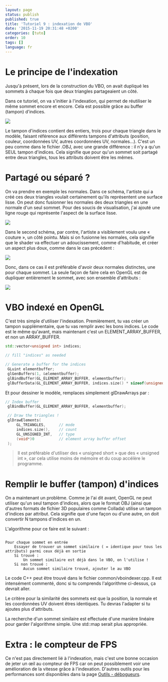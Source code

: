```yaml
---
layout: page
status: publish
published: true
title: 'Tutoriel 9 : indexation de VBO'
date: '2015-11-19 20:31:48 +0200'
categories: [tuto]
order: 10
tags: []
language: fr
---
```


# Le principe de l'indexation

Jusqu'à présent, lors de la construction du VBO, on avait dupliqué les sommets à chaque fois que deux triangles partageaient un côté.

Dans ce tutoriel, on va s'initier à l'indexation, qui permet de réutiliser le même sommet encore et encore. Cela est possible grâce au buffer (tampon) d'indices.

![]({{site.baseurl}}/assets/images/tuto-9-vbo-indexing/indexing1.png)

Le tampon d'indices contient des entiers, trois pour chaque triangle dans le modèle, faisant référence aux différents tampons d'attributs (position, couleur, coordonnées UV, autres coordonnées UV, normales…). C'est un peu comme dans le fichier .OBJ, avec une grande différence : il n'y a qu'un SEUL tampon d'indices. Cela signifie que pour qu'un sommet soit partagé entre deux triangles, tous les attributs doivent être les mêmes.

# Partagé ou séparé ?

On va prendre en exemple les normales. Dans ce schéma, l'artiste qui a créé ces deux triangles voulait certainement qu'ils représentent une surface lisse. On peut donc fusionner les normales des deux triangles en une normale d'un seul sommet. Pour des soucis de visualisation, j'ai ajouté une ligne rouge qui représente l'aspect de la surface lisse.

![]({{site.baseurl}}/assets/images/tuto-9-vbo-indexing/goodsmooth.png)

Dans le second schéma, par contre, l'artiste a visiblement voulu une « couture », un côté pointu. Mais si on fusionne les normales, cela signifie que le shader va effectuer un adoucissement, comme d'habitude, et créer un aspect plus doux, comme dans le cas précédent :

![]({{site.baseurl}}/assets/images/tuto-9-vbo-indexing/badmooth.png)

Donc, dans ce cas il est préférable d'avoir deux normales distinctes, une pour chaque sommet. La seule façon de faire cela en OpenGL est de dupliquer entièrement le sommet, avec son ensemble d'attributs :

![]({{site.baseurl}}/assets/images/tuto-9-vbo-indexing/spiky.png)

# VBO indexé en OpenGL

C'est très simple d'utiliser l'indexation. Premièrement, tu vas créer un tampon supplémentaire, que tu vas remplir avec les bons indices. Le code est le même qu'avant, mais maintenant c'est un ELEMENT_ARRAY_BUFFER, et non un ARRAY_BUFFER.

``` cpp
std::vector<unsigned int> indices;

// fill "indices" as needed

// Generate a buffer for the indices
 GLuint elementbuffer;
 glGenBuffers(1, &elementbuffer);
 glBindBuffer(GL_ELEMENT_ARRAY_BUFFER, elementbuffer);
 glBufferData(GL_ELEMENT_ARRAY_BUFFER, indices.size() * sizeof(unsigned int), &indices[0], GL_STATIC_DRAW);
```

Et pour dessiner le modèle, remplaces simplement glDrawArrays par :

``` cpp
// Index buffer
 glBindBuffer(GL_ELEMENT_ARRAY_BUFFER, elementbuffer);

 // Draw the triangles !
 glDrawElements(
     GL_TRIANGLES,      // mode
     indices.size(),    // count
     GL_UNSIGNED_INT,   // type
     (void*)0           // element array buffer offset
 );
```

>Il est préférable d'utiliser des « unsigned short » que des « unsigned int », car cela utilise moins de mémoire et du coup accélère le programme.

# Remplir le buffer (tampon) d'indices

On a maintenant un problème. Comme je l'ai dit avant, OpenGL ne peut utiliser qu'un seul tampon d'indices, alors que le format OBJ (ainsi que d'autres formats de fichier 3D populaires comme Collada) utilise un tampon d'indices par attribut. Cela signifie que d'une façon ou d'une autre, on doit convertir N tampons d'indices en un.

L'algorithme pour ce faire est le suivant :

```

Pour chaque sommet en entrée
    Essayer de trouver un sommet similaire ( = identique pour tous les attributs) parmi ceux déjà en sortie
    Si trouvé : 
        Un sommet similaire est déjà dans le VBO, on l'utilise !
    Si non trouvé : 
        Aucun sommet similaire trouvé, ajouter le au VBO
```

Le code C++ peut être trouvé dans le fichier common/vboindexer.cpp. Il est intensément commenté, donc si tu comprends l'algorithme ci-dessus, ça devrait aller.

Le critère pour la similarité des sommets est que la position, la normale et les coordonnées UV doivent êtres identiques. Tu devras l'adapter si tu ajoutes plus d'attributs.

La recherche d'un sommet similaire est effectuée d'une manière linéaire pour garder l'algorithme simple. Une std::map serait plus appropriée.

# Extra : le compteur de FPS

Ce n'est pas directement lié à l'indexation, mais c'est une bonne occasion de jeter un œil au compteur de FPS car on peut possiblement voir une amélioration de la vitesse grâce à l'indexation. D'autres outils pour les performances sont disponibles dans la page [Outils - débogueurs]({{site.baseurl}}/miscellaneous/useful-tools-links/#debugging-tools).
